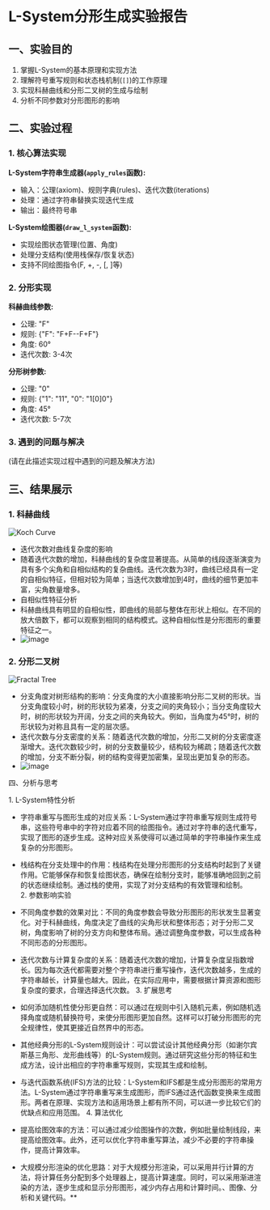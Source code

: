 # L-System分形生成实验报告

## 一、实验目的

1. 掌握L-System的基本原理和实现方法
2. 理解符号重写规则和状态栈机制(`[]`)的工作原理
3. 实现科赫曲线和分形二叉树的生成与绘制
4. 分析不同参数对分形图形的影响

## 二、实验过程

### 1. 核心算法实现

**L-System字符串生成器(`apply_rules`函数):**
- 输入：公理(axiom)、规则字典(rules)、迭代次数(iterations)
- 处理：通过字符串替换实现迭代生成
- 输出：最终符号串

**L-System绘图器(`draw_l_system`函数):**
- 实现绘图状态管理(位置、角度)
- 处理分支结构(使用栈保存/恢复状态)
- 支持不同绘图指令(F, +, -, [, ]等)

### 2. 分形实现

**科赫曲线参数:**
- 公理: "F"
- 规则: {"F": "F+F--F+F"}
- 角度: 60°
- 迭代次数: 3-4次

**分形树参数:**
- 公理: "0" 
- 规则: {"1": "11", "0": "1[0]0"}
- 角度: 45°
- 迭代次数: 5-7次

### 3. 遇到的问题与解决

(请在此描述实现过程中遇到的问题及解决方法)

## 三、结果展示

### 1. 科赫曲线
![Koch Curve](l_system_koch.png)
- 迭代次数对曲线复杂度的影响
- 随着迭代次数的增加，科赫曲线的复杂度显著提高。从简单的线段逐渐演变为具有多个尖角和自相似结构的复杂曲线。迭代次数为3时，曲线已经具有一定的自相似特征，但相对较为简单；当迭代次数增加到4时，曲线的细节更加丰富，尖角数量增多。
- 自相似性特征分析
- 科赫曲线具有明显的自相似性，即曲线的局部与整体在形状上相似。在不同的放大倍数下，都可以观察到相同的结构模式。这种自相似性是分形图形的重要特征之一。
- ![image](https://github.com/user-attachments/assets/a9b16e1b-aa53-4e6a-adb8-bf713582a93e)
  


### 2. 分形二叉树 
![Fractal Tree](fractal_tree.png)
- 分支角度对树形结构的影响：分支角度的大小直接影响分形二叉树的形状。当分支角度较小时，树的形状较为紧凑，分支之间的夹角较小；当分支角度较大时，树的形状较为开阔，分支之间的夹角较大。例如，当角度为45°时，树的形状较为对称且具有一定的层次感。
- 迭代次数与分支密度的关系：随着迭代次数的增加，分形二叉树的分支密度逐渐增大。迭代次数较少时，树的分支数量较少，结构较为稀疏；随着迭代次数的增加，分支不断分裂，树的结构变得更加密集，呈现出更加复杂的形态。
- ![image](https://github.com/user-attachments/assets/256a23ac-7a4b-4f3f-810e-06a9c8d07bb5)


四、分析与思考
 
1. L-System特性分析
 
- 字符串重写与图形生成的对应关系：L-System通过字符串重写规则生成符号串，这些符号串中的字符对应着不同的绘图指令。通过对字符串的迭代重写，实现了图形的逐步生成。这种对应关系使得可以通过简单的字符串操作来生成复杂的分形图形。
- 栈结构在分支处理中的作用：栈结构在处理分形图形的分支结构时起到了关键作用。它能够保存和恢复绘图状态，确保在绘制分支时，能够准确地回到之前的状态继续绘制。通过栈的使用，实现了对分支结构的有效管理和绘制。
2. 参数影响实验
 
- 不同角度参数的效果对比：不同的角度参数会导致分形图形的形状发生显著变化。对于科赫曲线，角度决定了曲线的尖角形状和整体形态；对于分形二叉树，角度影响了树的分支方向和整体布局。通过调整角度参数，可以生成各种不同形态的分形图形。
- 迭代次数与计算复杂度的关系：随着迭代次数的增加，计算复杂度呈指数增长。因为每次迭代都需要对整个字符串进行重写操作，迭代次数越多，生成的字符串越长，计算量也越大。因此，在实际应用中，需要根据计算资源和图形复杂度的要求，合理选择迭代次数。
3. 扩展思考
 
- 如何添加随机性使分形更自然：可以通过在规则中引入随机元素，例如随机选择角度或随机替换符号，来使分形图形更加自然。这样可以打破分形图形的完全规律性，使其更接近自然界中的形态。
- 其他经典分形的L-System规则设计：可以尝试设计其他经典分形（如谢尔宾斯基三角形、龙形曲线等）的L-System规则。通过研究这些分形的特征和生成方法，设计出相应的字符串重写规则，实现其生成和绘制。
- 与迭代函数系统(IFS)方法的比较：L-System和IFS都是生成分形图形的常用方法。L-System通过字符串重写来生成图形，而IFS通过迭代函数变换来生成图形。两者在原理、实现方法和适用场景上都有所不同，可以进一步比较它们的优缺点和应用范围。
4. 算法优化
 
- 提高绘图效率的方法：可以通过减少绘图操作的次数，例如批量绘制线段，来提高绘图效率。此外，还可以优化字符串重写算法，减少不必要的字符串操作，提高计算效率。
- 大规模分形渲染的优化思路：对于大规模分形渲染，可以采用并行计算的方法，将计算任务分配到多个处理器上，提高计算速度。同时，可以采用渐进渲染的方法，逐步生成和显示分形图形，减少内存占用和计算时间。、图像、分析和关键代码。**
